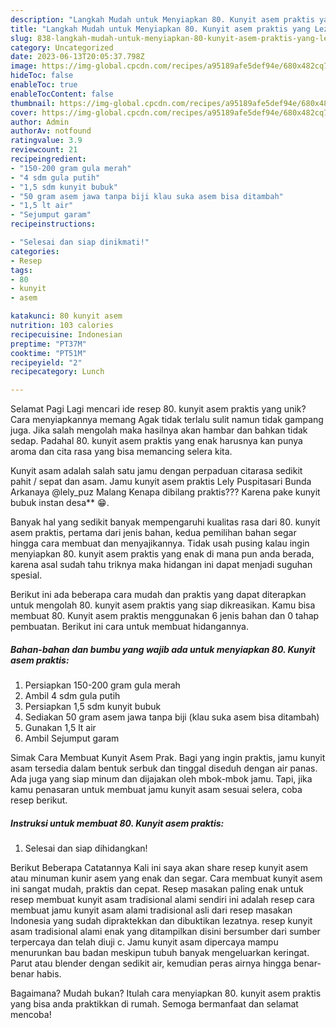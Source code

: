 ```yaml
---
description: "Langkah Mudah untuk Menyiapkan 80. Kunyit asem praktis yang Lezat Sekali, Sempurna"
title: "Langkah Mudah untuk Menyiapkan 80. Kunyit asem praktis yang Lezat Sekali, Sempurna"
slug: 838-langkah-mudah-untuk-menyiapkan-80-kunyit-asem-praktis-yang-lezat-sekali-sempurna
category: Uncategorized
date: 2023-06-13T20:05:37.798Z
image: https://img-global.cpcdn.com/recipes/a95189afe5def94e/680x482cq70/80-kunyit-asem-praktis-foto-resep-utama.jpg
hideToc: false
enableToc: true
enableTocContent: false
thumbnail: https://img-global.cpcdn.com/recipes/a95189afe5def94e/680x482cq70/80-kunyit-asem-praktis-foto-resep-utama.jpg
cover: https://img-global.cpcdn.com/recipes/a95189afe5def94e/680x482cq70/80-kunyit-asem-praktis-foto-resep-utama.jpg
author: Admin
authorAv: notfound
ratingvalue: 3.9
reviewcount: 21
recipeingredient:
- "150-200 gram gula merah"
- "4 sdm gula putih"
- "1,5 sdm kunyit bubuk"
- "50 gram asem jawa tanpa biji klau suka asem bisa ditambah"
- "1,5 lt air"
- "Sejumput garam"
recipeinstructions:

- "Selesai dan siap dinikmati!"
categories:
- Resep
tags:
- 80
- kunyit
- asem

katakunci: 80 kunyit asem 
nutrition: 103 calories
recipecuisine: Indonesian
preptime: "PT37M"
cooktime: "PT51M"
recipeyield: "2"
recipecategory: Lunch

---
```



Selamat Pagi Lagi mencari ide resep 80. kunyit asem praktis yang unik? Cara menyiapkannya memang Agak tidak terlalu sulit namun tidak gampang juga. Jika salah mengolah maka hasilnya akan hambar dan bahkan tidak sedap. Padahal 80. kunyit asem praktis yang enak harusnya kan punya aroma dan cita rasa yang bisa memancing selera kita.


Kunyit asam adalah salah satu jamu dengan perpaduan citarasa sedikit pahit / sepat dan asam. Jamu kunyit asem praktis Lely Puspitasari Bunda Arkanaya @lely_puz Malang Kenapa dibilang praktis??? Karena pake kunyit bubuk instan desa** 😁.

Banyak hal yang sedikit banyak mempengaruhi kualitas rasa dari 80. kunyit asem praktis, pertama dari jenis bahan, kedua pemilihan bahan segar hingga cara membuat dan menyajikannya. Tidak usah pusing kalau ingin menyiapkan 80. kunyit asem praktis yang enak di mana pun anda berada, karena asal sudah tahu triknya maka hidangan ini dapat menjadi suguhan spesial.


Berikut ini ada beberapa cara mudah dan praktis yang dapat diterapkan untuk mengolah 80. kunyit asem praktis yang siap dikreasikan. Kamu bisa membuat 80. Kunyit asem praktis menggunakan 6 jenis bahan dan 0 tahap pembuatan. Berikut ini cara untuk membuat hidangannya.

<!--inarticleads1-->

##### Bahan-bahan dan bumbu yang wajib ada untuk menyiapkan 80. Kunyit asem praktis:

1. Persiapkan 150-200 gram gula merah
1. Ambil 4 sdm gula putih
1. Persiapkan 1,5 sdm kunyit bubuk
1. Sediakan 50 gram asem jawa tanpa biji (klau suka asem bisa ditambah)
1. Gunakan 1,5 lt air
1. Ambil Sejumput garam


Simak Cara Membuat Kunyit Asem Prak. Bagi yang ingin praktis, jamu kunyit asam tersedia dalam bentuk serbuk dan tinggal diseduh dengan air panas. Ada juga yang siap minum dan dijajakan oleh mbok-mbok jamu. Tapi, jika kamu penasaran untuk membuat jamu kunyit asam sesuai selera, coba resep berikut. 

<!--inarticleads2-->

##### Instruksi untuk membuat 80. Kunyit asem praktis:


1. Selesai dan siap dihidangkan!

Berikut Beberapa Catatannya Kali ini saya akan share resep kunyit asem atau minuman kunir asem yang enak dan segar. Cara membuat kunyit asem ini sangat mudah, praktis dan cepat. Resep masakan paling enak untuk resep membuat kunyit asam tradisional alami sendiri ini adalah resep cara membuat jamu kunyit asam alami tradisional asli dari resep masakan Indonesia yang sudah dipraktekkan dan dibuktikan lezatnya. resep kunyit asam tradisional alami enak yang ditampilkan disini bersumber dari sumber terpercaya dan telah diuji c. Jamu kunyit asam dipercaya mampu menurunkan bau badan meskipun tubuh banyak mengeluarkan keringat. Parut atau blender dengan sedikit air, kemudian peras airnya hingga benar-benar habis. 

Bagaimana? Mudah bukan? Itulah cara menyiapkan 80. kunyit asem praktis yang bisa anda praktikkan di rumah. Semoga bermanfaat dan selamat mencoba!

